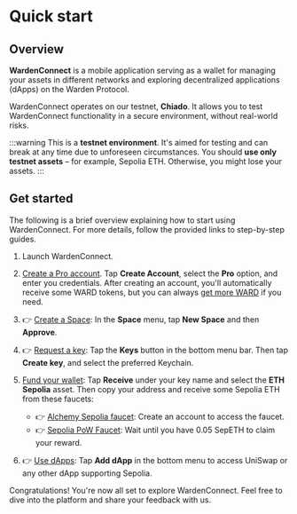 ﻿---
sidebar_position: 2
---

# Quick start

## Overview

**WardenConnect** is a mobile application serving as a wallet for managing your assets in different networks and exploring decentralized applications (dApps) on the Warden Protocol.

WardenConnect operates on our testnet, **Chiado**. It allows you to test WardenConnect functionality in a secure environment, without real-world risks.

:::warning
This is a **testnet environment**. It's aimed for testing and can break at any time due to unforeseen circumstances. You should **use only testnet assets** – for example, Sepolia ETH. Otherwise, you might lose your assets.
:::

## Get started

The following is a brief overview explaining how to start using WardenConnect. For more details, follow the provided links to step-by-step guides.

1. Launch WardenConnect.

2. [Create a Pro account](manage-accounts#create-a-pro-account). Tap **Create Account**, select the **Pro** option, and enter you credentials. After creating an account, you'll automatically receive some WARD tokens, but you can always [get more WARD](get-test-ward) if you need.

3. 👉 [Create a Space](manage-spaces#create-more-spaces): In the **Space** menu, tap **New Space** and then **Approve**.

4. 👉 [Request a key](manage-keys#request-a-key): Tap the **Keys** button in the bottom menu bar. Then tap **Create key**, and select the preferred Keychain.

5. [Fund your wallet](manage-assets#receive-assets): Tap **Receive** under your key name and select the **ETH Sepolia** asset. Then copy your address and receive some Sepolia ETH from these faucets:

   - 👉 [Alchemy Sepolia faucet](https://www.alchemy.com/faucets/ethereum-sepolia): Create an account to access the faucet.
   - 👉 [Sepolia PoW Faucet](https://sepolia-faucet.pk910.de/): Wait until you have 0.05 SepETH to claim your reward.

6. 👉 [Use dApps](use-dapps): Tap **Add dApp** in the bottom menu to access UniSwap or any other dApp supporting Sepolia.

Congratulations! You're now all set to explore WardenConnect. Feel free to dive into the platform and share your feedback with us.